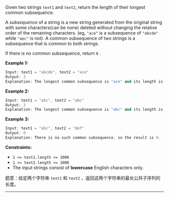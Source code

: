 Given two strings `text1` and `text2`, return the length of their longest common subsequence.

A *subsequence* of a string is a new string generated from the original string with some characters(can be none) deleted without changing the relative order of the remaining characters. (eg, `"ace"` is a subsequence of `"abcde"` while `"aec"` is not). A common subsequence of two strings is a subsequence that is common to both strings.

If there is no common subsequence, return `0` .

**Example 1:**
```cpp
Input: text1 = "abcde", text2 = "ace" 
Output: 3  
Explanation: The longest common subsequence is "ace" and its length is 3.
```
**Example 2:**
```cpp
Input: text1 = "abc", text2 = "abc"
Output: 3
Explanation: The longest common subsequence is "abc" and its length is 3.
```
**Example 3:**
```cpp
Input: text1 = "abc", text2 = "def"
Output: 0
Explanation: There is no such common subsequence, so the result is 0.
```
**Constraints:**
- `1 <= text1.length <= 1000`
- `1 <= text2.length <= 1000`
- The input strings consist of **lowercase** English characters only.

题意：给定两个字符串 `text1` 和 `text2` ，返回这两个字符串的最长公共子序列的长度。

---
